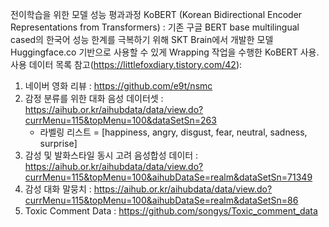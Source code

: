  전이학습을 위한 모델 성능 평과과정
 KoBERT (Korean Bidirectional Encoder Representations from Transformers) : 기존 구글 BERT base multilingual cased의 한국어 성능 한계를 극복하기 위해 SKT Brain에서 개발한 모델
 Huggingface.co 기반으로 사용할 수 있게 Wrapping 작업을 수행한 KoBERT 사용.
 사용 데이터 목록 참고(https://littlefoxdiary.tistory.com/42):
 1. 네이버 영화 리뷰 : https://github.com/e9t/nsmc
 2. 감정 분류를 위한 대화 음성 데이터셋 : https://aihub.or.kr/aihubdata/data/view.do?currMenu=115&topMenu=100&dataSetSn=263
    - 라벨링 리스트 = [happiness, angry, disgust, fear, neutral, sadness, surprise]
 3. 감성 및 발화스타일 동시 고려 음성합성 데이터 : https://aihub.or.kr/aihubdata/data/view.do?currMenu=115&topMenu=100&aihubDataSe=realm&dataSetSn=71349
 4. 감성 대화 말뭉치 : https://aihub.or.kr/aihubdata/data/view.do?currMenu=115&topMenu=100&aihubDataSe=realm&dataSetSn=86
 5. Toxic Comment Data : https://github.com/songys/Toxic_comment_data